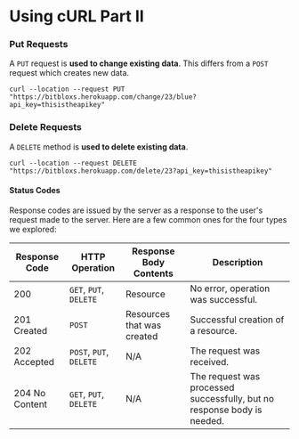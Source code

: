 <!--title={Using cURL Part II}-->

<!--badges={Web Development:10}-->

# Using cURL Part II

### Put Requests

A `PUT` request is **used to change existing data**. This differs from a `POST` request which creates new data.

```
curl --location --request PUT "https://bitbloxs.herokuapp.com/change/23/blue?api_key=thisistheapikey"
```

### Delete Requests

A `DELETE` method is **used to delete existing data**.

```
curl --location --request DELETE "https://bitbloxs.herokuapp.com/delete/23?api_key=thisistheapikey"
```

#### Status Codes

Response codes are issued by the server as a response to the user's request made to the server. Here are a few common ones for the four types we explored:

| Response Code  | HTTP Operation          | Response Body Contents     | Description                                                  |
| -------------- | ----------------------- | -------------------------- | ------------------------------------------------------------ |
| 200            | `GET`, `PUT`, `DELETE`  | Resource                   | No error, operation was successful.                          |
| 201 Created    | `POST`                  | Resources that was created | Successful creation of a resource.                           |
| 202 Accepted   | `POST`, `PUT`, `DELETE` | N/A                        | The request was received.                                    |
| 204 No Content | `GET`, `PUT`, `DELETE`  | N/A                        | The request was processed successfully, but no response body is needed. |